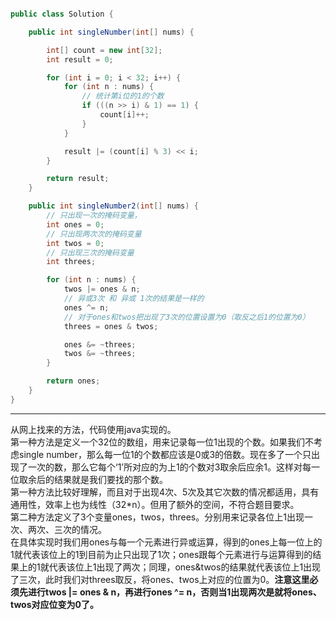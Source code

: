 ```java

public class Solution {

    public int singleNumber(int[] nums) {

        int[] count = new int[32];
        int result = 0;

        for (int i = 0; i < 32; i++) {
            for (int n : nums) {
                // 统计第i位的1的个数
                if (((n >> i) & 1) == 1) {
                    count[i]++;
                }
            }

            result |= (count[i] % 3) << i;
        }

        return result;
    }

    public int singleNumber2(int[] nums) {
        // 只出现一次的掩码变量，
        int ones = 0;
        // 只出现两次次的掩码变量
        int twos = 0;
        // 只出现三次的掩码变量
        int threes;

        for (int n : nums) {
            twos |= ones & n;
            // 异或3次 和 异或 1次的结果是一样的
            ones ^= n;
            // 对于ones和twos把出现了3次的位置设置为0（取反之后1的位置为0）
            threes = ones & twos;

            ones &= ~threes;
            twos &= ~threes;
        }

        return ones;
    }
}
```
***************************
从网上找来的方法，代码使用java实现的。   
第一种方法是定义一个32位的数组，用来记录每一位1出现的个数。如果我们不考虑single number，那么每一位1的个数都应该是0或3的倍数。现在多了一个只出现了一次的数，那么它每个‘1’所对应的为上1的个数对3取余后应余1。这样对每一位取余后的结果就是我们要找的那个数。   
第一种方法比较好理解，而且对于出现4次、5次及其它次数的情况都适用，具有通用性，效率上也为线性（32*n）。但用了额外的空间，不符合题目要求。    
第二种方法定义了3个变量ones，twos，threes。分别用来记录各位上1出现一次、两次、三次的情况。      
在具体实现时我们用ones与每一个元素进行异或运算，得到的ones上每一位上的1就代表该位上的1到目前为止只出现了1次；ones跟每个元素进行与运算得到的结果上的1就代表该位上1出现了两次；同理，ones&twos的结果就代表该位上1出现了三次，此时我们对threes取反，将ones、twos上对应的位置为0。**注意这里必须先进行twos |= ones & n，再进行ones ^= n，否则当1出现两次是就将ones、twos对应位变为0了。**